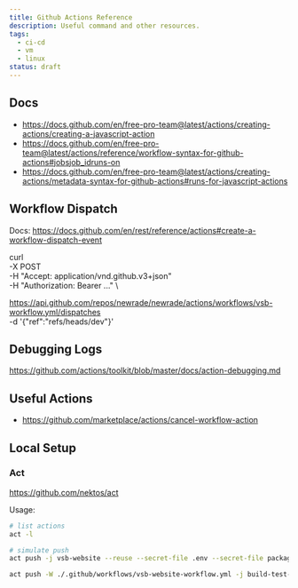 ```yaml
---
title: Github Actions Reference
description: Useful command and other resources.
tags:
  - ci-cd
  - vm
  - linux
status: draft
---
```


<DocHeader props={props}/>

## Docs

- https://docs.github.com/en/free-pro-team@latest/actions/creating-actions/creating-a-javascript-action
- https://docs.github.com/en/free-pro-team@latest/actions/reference/workflow-syntax-for-github-actions#jobsjob_idruns-on
- https://docs.github.com/en/free-pro-team@latest/actions/creating-actions/metadata-syntax-for-github-actions#runs-for-javascript-actions

## Workflow Dispatch

Docs:
https://docs.github.com/en/rest/reference/actions#create-a-workflow-dispatch-event

curl \
 -X POST \
 -H "Accept: application/vnd.github.v3+json" \
 -H "Authorization: Bearer ..." \

https://api.github.com/repos/newrade/newrade/actions/workflows/vsb-workflow.yml/dispatches
\
 -d '{"ref":"refs/heads/dev"}'

## Debugging Logs

https://github.com/actions/toolkit/blob/master/docs/action-debugging.md

## Useful Actions

- https://github.com/marketplace/actions/cancel-workflow-action

## Local Setup

### Act

https://github.com/nektos/act

Usage:

```bash
# list actions
act -l

# simulate push
act push -j vsb-website --reuse --secret-file .env --secret-file packages/website/.env

act push -W ./.github/workflows/vsb-website-workflow.yml -j build-test-deploy --reuse --secret-file .env --secret-file ./packages/vsb-website/.env --insecure-secrets
```
